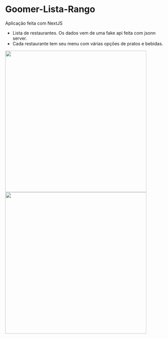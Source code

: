 # Goomer-Lista-Rango
Aplicação feita com NextJS  
  
- Lista de restaurantes. Os dados vem de uma fake api feita com jsonn server.  
- Cada restaurante tem seu menu com várias opções de pratos e bebidas.
  
<img src='https://user-images.githubusercontent.com/56805229/113029072-64dd9d80-9162-11eb-9344-b76bafc7ad57.png' width='450px'>  
<img src='https://user-images.githubusercontent.com/56805229/113029172-7d4db800-9162-11eb-874c-83ffe38e15cd.png' width='450px'>  
